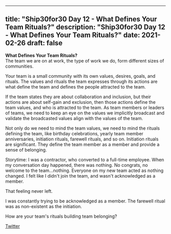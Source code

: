 
---
title: "Ship30for30 Day 12 - What Defines Your Team Rituals?"
description: "Ship30for30 Day 12 - What Defines Your Team Rituals?"
date: 2021-02-26
draft: false
---

**What Defines Your Team Rituals?**  
The team we are on at work, the type of work we do, form different sizes of communities.   

Your team is a small community with its own values, desires, goals, and rituals. The values and rituals the team expresses through its actions are what define the team and defines the people attracted to the team. 


If the team states they are about collaboration and inclusion, but their actions are about self-gain and exclusion, then those actions define the team values, and who is attracted to the team. As team members or leaders of teams, we need to keep an eye on the values we implicitly broadcast and validate the broadcasted values align with the values of the team.   

Not only do we need to mind the team values, we need to mind the rituals defining the team, like birthday celebrations, yearly team member anniversaries, initiation rituals, farewell rituals, and so on.  Initiation rituals are significant.  They define the team member as a member and provide a sense of belonging.  

Storytime: I  was a  contractor, who converted to a full-time employee.  When my conversation day happened, there was nothing.  No congrats, no welcome to the team...nothing.  Everyone on my new team acted as nothing changed. I felt like I didn't join the team, and wasn't acknowledged as a member.  

That feeling never left.  

I was constantly trying to be acknowledged as a member. The farewell ritual was as non-existent as the initiation.  

How are your team's rituals building team belonging?  

[Twitter]()
